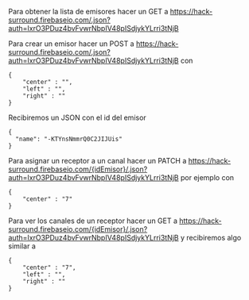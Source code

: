 Para obtener la lista de emisores hacer un GET a 
https://hack-surround.firebaseio.com/.json?auth=IxrO3PDuz4bvFvwrNbpIV48pISdjykYLrri3tNjB


Para crear un emisor hacer un POST a
https://hack-surround.firebaseio.com/.json?auth=IxrO3PDuz4bvFvwrNbpIV48pISdjykYLrri3tNjB
con 

```
{
    "center" : "",
    "left" : "",
    "right" : ""
}
```

Recibiremos un JSON con el id del emisor
```
{
  "name": "-KTYnsNmmrQ0C2JIJUis"
}
```

Para asignar un receptor a un canal hacer un PATCH a 
https://hack-surround.firebaseio.com/{idEmisor}/.json?auth=IxrO3PDuz4bvFvwrNbpIV48pISdjykYLrri3tNjB
por ejemplo con
```
{
    "center" : "7"
}
```

Para ver los canales de un receptor hacer un GET a 
https://hack-surround.firebaseio.com/{idEmisor}/.json?auth=IxrO3PDuz4bvFvwrNbpIV48pISdjykYLrri3tNjB
y recibiremos algo similar a
```
{
    "center" : "7",
	"left" : "",
	"right" : ""
}
```